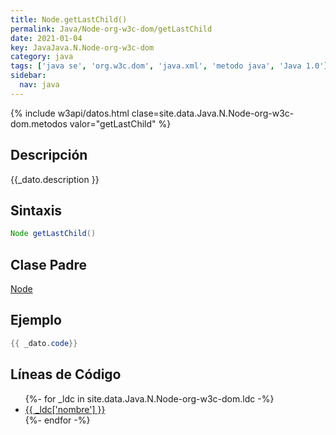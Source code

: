 ```yaml
---
title: Node.getLastChild()
permalink: Java/Node-org-w3c-dom/getLastChild
date: 2021-01-04
key: JavaJava.N.Node-org-w3c-dom
category: java
tags: ['java se', 'org.w3c.dom', 'java.xml', 'metodo java', 'Java 1.0']
sidebar: 
  nav: java
---
```


{% include w3api/datos.html clase=site.data.Java.N.Node-org-w3c-dom.metodos valor="getLastChild" %}

## Descripción
{{_dato.description }}

## Sintaxis
~~~java
Node getLastChild()
~~~

## Clase Padre
[Node](/Java/Node-org-w3c-dom/)

## Ejemplo
~~~java
{{ _dato.code}}
~~~

## Líneas de Código
<ul>
{%- for _ldc in site.data.Java.N.Node-org-w3c-dom.ldc -%}
   <li>
       <a href="{{_ldc['url'] }}">{{ _ldc['nombre'] }}</a>
   </li>
{%- endfor -%}
</ul>
